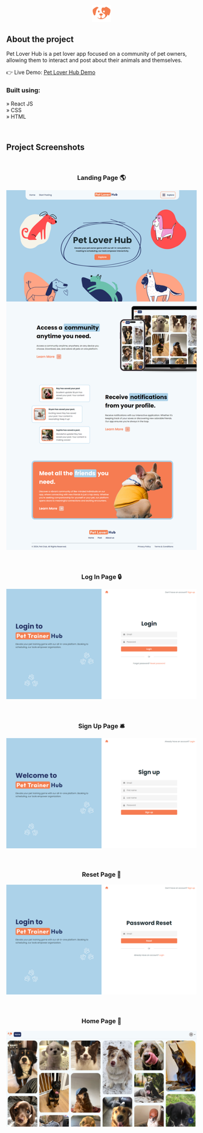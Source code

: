 <div align='center'><img style="width:10%" src='./src/pages/images/logosmall.png'/></div>

<h2>About the project</h2>

<p>Pet Lover Hub is a pet lover app focused on a community of pet owners, allowing them to interact and post about their animals and themselves.

</p>

👉 Live Demo: <a href='https://pettrainerhub.vercel.app' target="_blank" >Pet Lover Hub Demo</a>

<h3>Built using:</h3>

» React JS <br>
» CSS <br>
» HTML<br>

<br>

<h2>Project Screenshots</h2>
<br>
<h3 align='center'>Landing Page 🌎</h3>
<div align='center'>
  <img src='./readme/landing.png'/>
</div>
<br><br>

<h3 align='center'>Log In Page 🔒</h3>
<div align='center'>
  <img src='./readme/log.png'/>
</div>
<br><br>
<h3 align='center'>Sign Up Page 🛎️</h3>
<div align='center'>
  <img src='./readme/sign.png'/>
</div>
<br><br>
<h3 align='center'>Reset Page 🦾</h3>
<div align='center'>
  <img src='./readme/reset.png'/>
</div>
<br><br>
<h3 align='center'>Home Page 🏡</h3>
<div align='center'>
  <img src='./readme/home.png'/>
</div>
<br><br>
